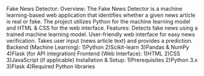 Fake News Detector:
Overview:
The Fake News Detector is a machine learning-based web application that identifies whether a given news article is real or fake. The project utilizes Python for the machine learning model and HTML & CSS for the web interface.
Features:
Detects fake news using a trained machine learning model.
User-friendly web interface for easy news verification.
Takes user input (news article text) and provides a prediction.
Backend (Machine Learning):
1)Python
2)Scikit-learn
3)Pandas & NumPy
4)Flask (for API integration)
Frontend (Web Interface):
1)HTML
2)CSS
3)JavaScript (if applicable)
Installation & Setup:
1)Prerequisites
2)Python 3.x
3)Flask
4)Required Python libraries
